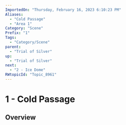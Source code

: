```yaml
---
ImportedOn: "Thursday, February 16, 2023 6:10:23 PM"
Aliases:
  - "Cold Passage"
  - "Area 1"
Category: "Scene"
Prefix: "1"
Tags:
  - "Category/Scene"
parent:
  - "Trial of Silver"
up:
  - "Trial of Silver"
next:
  - "2 - Ice Dome"
RWtopicId: "Topic_8961"
---
```

# 1 - Cold Passage
## Overview
